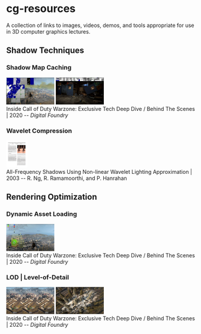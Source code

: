 # **cg-resources**

A collection of links to images, videos, demos, and tools appropriate for use in 3D computer graphics lectures.




## Shadow Techniques

### Shadow Map Caching

[<img src="./thumbnails/youtube-mvdTtl27TpM-946.jpg" width="128">](https://youtu.be/mvdTtl27TpM?t=901)
[<img src="./thumbnails/youtube-mvdTtl27TpM-1004.jpg" width="128">](https://youtu.be/mvdTtl27TpM?t=1004)
<br> Inside Call of Duty Warzone: Exclusive Tech Deep Dive / Behind The Scenes | 2020 -- *Digital Foundry* 

### Wavelet Compression

[<img src="./thumbnails/paper-ng-allfreq.jpg" height="72">](https://cseweb.ucsd.edu/~ravir/papers/allfreq/allfreq.pdf)
<br> All-Frequency Shadows Using Non-linear Wavelet Lighting Approximation | 2003 -- R. Ng, R. Ramamoorthi, and P. Hanrahan




## Rendering Optimization

### Dynamic Asset Loading

[<img src="./thumbnails/youtube-mvdTtl27TpM-555.jpg" width="128">](https://youtu.be/mvdTtl27TpM?t=555)
<br> Inside Call of Duty Warzone: Exclusive Tech Deep Dive / Behind The Scenes | 2020 -- *Digital Foundry* 


### LOD | Level-of-Detail

[<img src="./thumbnails/youtube-mvdTtl27TpM-662.jpg" width="128">](https://youtu.be/mvdTtl27TpM?t=662)
[<img src="./thumbnails/youtube-mvdTtl27TpM-741.jpg" width="128">](https://youtu.be/mvdTtl27TpM?t=741)
<br> Inside Call of Duty Warzone: Exclusive Tech Deep Dive / Behind The Scenes | 2020 -- *Digital Foundry* 


